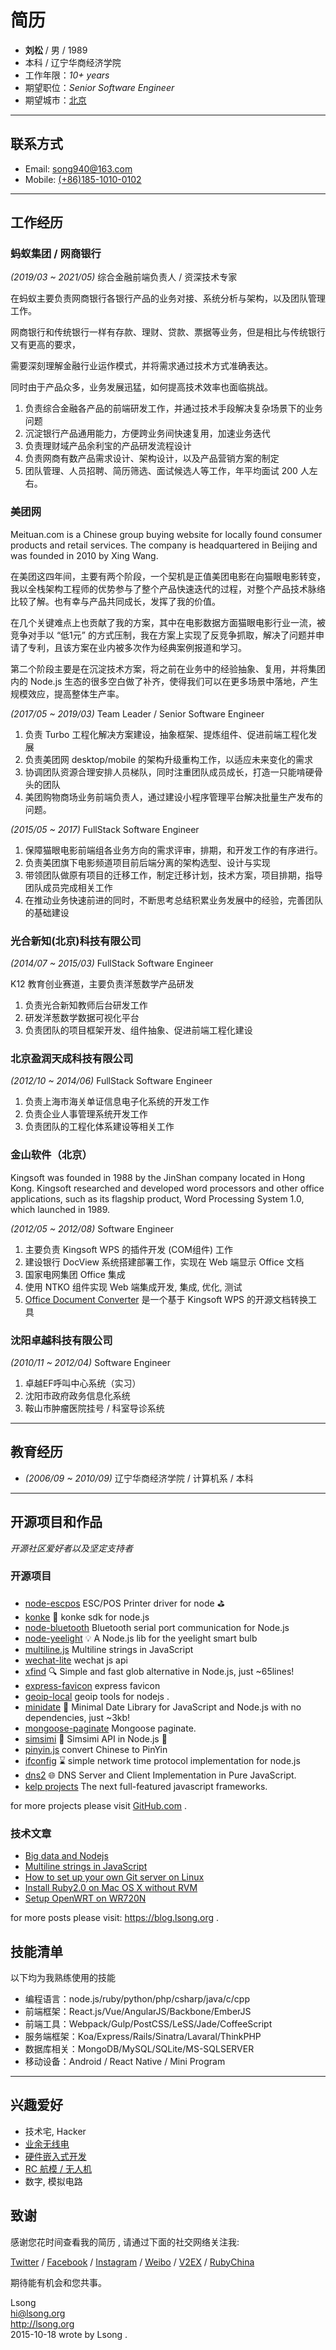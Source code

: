 ﻿
# 简历

- **刘松** / 男 / 1989
- 本科 / 辽宁华商经济学院
- 工作年限：*10+ years*
- 期望职位：*Senior Software Engineer*
- 期望城市：[北京](https://www.google.com/maps/place/Beijing)

---

## 联系方式

+ Email: <song940@163.com>
+ Mobile: [(+86)185-1010-0102](tel:+8618510100102)

---

## 工作经历

### 蚂蚁集团 / 网商银行

*(2019/03 ~ 2021/05)* 综合金融前端负责人 / 资深技术专家

在蚂蚁主要负责网商银行各银行产品的业务对接、系统分析与架构，以及团队管理工作。

网商银行和传统银行一样有存款、理财、贷款、票据等业务，但是相比与传统银行又有更高的要求，

需要深刻理解金融行业运作模式，并将需求通过技术方式准确表达。

同时由于产品众多，业务发展迅猛，如何提高技术效率也面临挑战。

1. 负责综合金融各产品的前端研发工作，并通过技术手段解决复杂场景下的业务问题
2. 沉淀银行产品通用能力，方便跨业务间快速复用，加速业务迭代
3. 负责理财域产品余利宝的产品研发流程设计
4. 负责网商有数产品需求设计、架构设计，以及产品营销方案的制定
5. 团队管理、人员招聘、简历筛选、面试候选人等工作，年平均面试 200 人左右。

### 美团网

Meituan.com is a Chinese group buying website for locally found consumer products and retail services. The company is headquartered in Beijing and was founded in 2010 by Xing Wang. 

在美团这四年间，主要有两个阶段，一个契机是正值美团电影在向猫眼电影转变，我以全栈架构工程师的优势参与了整个产品快速迭代的过程，对整个产品技术脉络比较了解。也有幸与产品共同成长，发挥了我的价值。

在几个关键难点上也贡献了我的方案，其中在电影数据方面猫眼电影行业一流，被竞争对手以 “低1元” 的方式压制，我在方案上实现了反竞争抓取，解决了问题并申请了专利，且该方案在业内被多次作为经典案例报道和学习。

第二个阶段主要是在沉淀技术方案，将之前在业务中的经验抽象、复用，并将集团内的 Node.js 生态的很多空白做了补齐，使得我们可以在更多场景中落地，产生规模效应，提高整体生产率。

*(2017/05 ~ 2019/03)* Team Leader / Senior Software Engineer

1. 负责 Turbo 工程化解决方案建设，抽象框架、提炼组件、促进前端工程化发展
2. 负责美团网 desktop/mobile 的架构升级重构工作，以适应未来变化的需求
3. 协调团队资源合理安排人员梯队，同时注重团队成员成长，打造一只能啃硬骨头的团队
4. 美团购物商场业务前端负责人，通过建设小程序管理平台解决批量生产发布的问题。

*(2015/05 ~ 2017)* FullStack Software Engineer

1. 保障猫眼电影前端组各业务方向的需求评审，排期，和开发工作的有序进行。
2. 负责美团旗下电影频道项目前后端分离的架构选型、设计与实现
4. 带领团队做原有项目的迁移工作，制定迁移计划，技术方案，项目排期，指导团队成员完成相关工作
5. 在推动业务快速前进的同时，不断思考总结积累业务发展中的经验，完善团队的基础建设

### 光合新知(北京)科技有限公司

*(2014/07 ~ 2015/03)* FullStack Software Engineer

K12 教育创业赛道，主要负责洋葱数学产品研发

1. 负责光合新知教师后台研发工作
2. 研发洋葱数学数据可视化平台
3. 负责团队的项目框架开发、组件抽象、促进前端工程化建设

### 北京盈润天成科技有限公司

*(2012/10 ~ 2014/06)* FullStack Software Engineer

1. 负责上海市海关单证信息电子化系统的开发工作
2. 负责企业人事管理系统开发工作
3. 负责团队的工程化体系建设等相关工作

### 金山软件（北京）

Kingsoft was founded in 1988 by the JinShan company located in Hong Kong. Kingsoft researched and developed word processors and other office applications, such as its flagship product, Word Processing System 1.0, which launched in 1989. 

*(2012/05 ~ 2012/08)* Software Engineer

1. 主要负责 Kingsoft WPS 的插件开发 (COM组件) 工作
2. 建设银行 DocView 系统搭建部署工作，实现在 Web 端显示 Office 文档
3. 国家电网集团 Office 集成
4. 使用 NTKO 组件实现 Web 端集成开发, 集成, 优化, 测试
5. [Office Document Converter](http://officeconverter.codeplex.com) 是一个基于 Kingsoft WPS 的开源文档转换工具

### 沈阳卓越科技有限公司

*(2010/11 ~ 2012/04)* Software Engineer

1. 卓越EF呼叫中心系统（实习）
2. 沈阳市政府政务信息化系统
3. 鞍山市肿瘤医院挂号 / 科室导诊系统

---

## 教育经历

- *(2006/09 ~ 2010/09)* 辽宁华商经济学院 / 计算机系 / 本科

---

## 开源项目和作品

*开源社区爱好者以及坚定支持者*

### 开源项目

- [node-escpos](https://github.com/song940/node-escpos) ESC/POS Printer driver for node ⛳️
- [konke](https://github.com/song940/konke) 🔌 konke sdk for node.js 
- [node-bluetooth](https://github.com/song940/node-bluetooth) Bluetooth serial port communication for Node.js
- [node-yeelight](https://github.com/song940/node-yeelight) 💡 A Node.js lib for the yeelight smart bulb
- [multiline.js](https://www.npmjs.com/package/multiline.js) Multiline strings in JavaScript
- [wechat-lite](https://www.npmjs.com/package/wechat-lite) wechat js api
- [xfind](https://github.com/song940/xfind) 🔍 Simple and fast glob alternative in Node.js, just ~65lines!
- [express-favicon](https://www.npmjs.com/package/express-favicon) express favicon
- [geoip-local](https://www.npmjs.com/package/geoip-local) geoip tools for nodejs .
- [minidate](https://github.com/song940/minidate) 📅 Minimal Date Library for JavaScript and Node.js with no dependencies, just ~3kb!
- [mongoose-paginate](https://github.com/song940/mongoose-paginate) Mongoose paginate.
- [simsimi](https://github.com/song940/simsimi) 🐥 Simsimi API in Node.js 🐔
- [pinyin.js](https://github.com/song940/pinyin.js) convert Chinese to PinYin
- [ifconfig](https://github.com/song940/node-ntp) ⌛ simple network time protocol implementation for node.js
- [dns2](https://github.com/song940/node-dns) 🌐 DNS Server and Client Implementation in Pure JavaScript.
- [kelp projects](https://github.com/kelpjs) The next full-featured javascript frameworks.

for more projects please visit [GitHub.com](https://github.com/song940) .

### 技术文章

- [Big data and Nodejs](https://blog.lsong.org/2014/12/analysis-of-data-visualization-on-nodejs.html)
- [Multiline strings in JavaScript](https://blog.lsong.org/2014/09/multiline-strings-in-javascript.html)
- [How to set up your own Git server on Linux](https://blog.lsong.org/2014/01/how-to-set-up-your-own-git-server-on-linux.html)
- [Install Ruby2.0 on Mac OS X without RVM](https://blog.lsong.org/2014/01/install-ruby-2-0-on-mac-os-x-without-rvm.html)
- [Setup OpenWRT on WR720N](https://blog.lsong.org/2014/01/setup-openwrt-on-wr720n.html)

for more posts please visit: https://blog.lsong.org .

## 技能清单

以下均为我熟练使用的技能

- 编程语言：node.js/ruby/python/php/csharp/java/c/cpp
- 前端框架：React.js/Vue/AngularJS/Backbone/EmberJS
- 前端工具：Webpack/Gulp/PostCSS/LeSS/Jade/CoffeeScript
- 服务端框架：Koa/Express/Rails/Sinatra/Lavaral/ThinkPHP
- 数据库相关：MongoDB/MySQL/SQLite/MS-SQLSERVER
- 移动设备：Android / React Native / Mini Program

---

## 兴趣爱好

- 技术宅, Hacker
- [业余无线电](https://)
- [硬件嵌入式开发](https://)
- [RC 航模 / 无人机](https://)
- 数字, 模拟电路

## 致谢

感谢您花时间查看我的简历 , 请通过下面的社交网络关注我:

[Twitter](https://twitter.com/song940) / 
[Facebook](https://facebook.com/song940) /
[Instagram](https://instagram.com/liu.song940) /
[Weibo](http://weibo.com/song940) /
[V2EX](https://v2ex.com/member/song940) /
[RubyChina](https://ruby-china.org/song940)

期待能有机会和您共事。

Lsong  
<hi@lsong.org>  
http://lsong.org  
2015-10-18 wrote by Lsong .  
